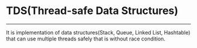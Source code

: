 # TDS(Thread-safe Data Structures) 
----------
It is implementation of data structures(Stack, Queue, Linked List, Hashtable) that can use multiple threads safely that is without race condition.

